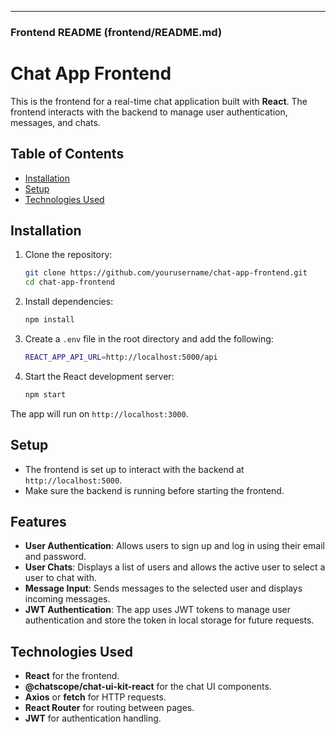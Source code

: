 
---

### **Frontend README (frontend/README.md)**

# Chat App Frontend

This is the frontend for a real-time chat application built with **React**. The frontend interacts with the backend to manage user authentication, messages, and chats.

## Table of Contents
- [Installation](#installation)
- [Setup](#setup)
- [Technologies Used](#technologies-used)

## Installation

1. Clone the repository:
    ```bash
    git clone https://github.com/yourusername/chat-app-frontend.git
    cd chat-app-frontend
    ```

2. Install dependencies:
    ```bash
    npm install
    ```

3. Create a `.env` file in the root directory and add the following:
    ```bash
    REACT_APP_API_URL=http://localhost:5000/api
    ```

4. Start the React development server:
    ```bash
    npm start
    ```

The app will run on `http://localhost:3000`.

## Setup

- The frontend is set up to interact with the backend at `http://localhost:5000`.
- Make sure the backend is running before starting the frontend.

## Features

- **User Authentication**: Allows users to sign up and log in using their email and password.
- **User Chats**: Displays a list of users and allows the active user to select a user to chat with.
- **Message Input**: Sends messages to the selected user and displays incoming messages.
- **JWT Authentication**: The app uses JWT tokens to manage user authentication and store the token in local storage for future requests.

## Technologies Used
- **React** for the frontend.
- **@chatscope/chat-ui-kit-react** for the chat UI components.
- **Axios** or **fetch** for HTTP requests.
- **React Router** for routing between pages.
- **JWT** for authentication handling.

